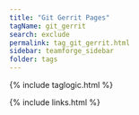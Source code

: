 ```yaml
---
title: "Git Gerrit Pages"
tagName: git_gerrit
search: exclude
permalink: tag_git_gerrit.html
sidebar: teamforge_sidebar
folder: tags
---
```

{% include taglogic.html %}

{% include links.html %}
